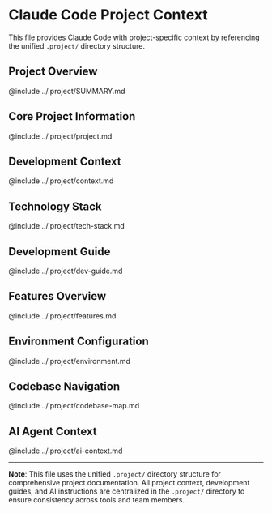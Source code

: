 # Claude Code Project Context

This file provides Claude Code with project-specific context by referencing the unified `.project/` directory structure.

## Project Overview
@include ../.project/SUMMARY.md

## Core Project Information
@include ../.project/project.md

## Development Context
@include ../.project/context.md

## Technology Stack
@include ../.project/tech-stack.md

## Development Guide
@include ../.project/dev-guide.md

## Features Overview
@include ../.project/features.md

## Environment Configuration
@include ../.project/environment.md

## Codebase Navigation
@include ../.project/codebase-map.md

## AI Agent Context
@include ../.project/ai-context.md

---

**Note**: This file uses the unified `.project/` directory structure for comprehensive project documentation. All project context, development guides, and AI instructions are centralized in the `.project/` directory to ensure consistency across tools and team members.